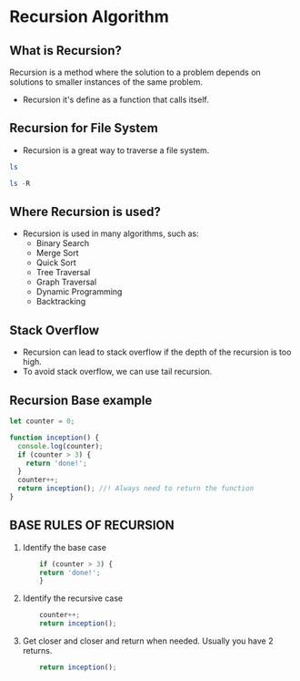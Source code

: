 # Recursion Algorithm

## What is Recursion?

Recursion is a method where the solution to a problem depends on solutions to smaller instances of the same problem.

- Recursion it's define as a function that calls itself.

## Recursion for File System

- Recursion is a great way to traverse a file system.

```powershell
ls

ls -R
```

## Where Recursion is used?

- Recursion is used in many algorithms, such as:
  - Binary Search
  - Merge Sort
  - Quick Sort
  - Tree Traversal
  - Graph Traversal
  - Dynamic Programming
  - Backtracking

## Stack Overflow

- Recursion can lead to stack overflow if the depth of the recursion is too high.
- To avoid stack overflow, we can use tail recursion.

## Recursion Base example

```javascript
let counter = 0;

function inception() {
  console.log(counter);
  if (counter > 3) {
    return 'done!';
  }
  counter++;
  return inception(); //! Always need to return the function
}

```

## BASE RULES OF RECURSION

1. Identify the base case

    ```javascript
        if (counter > 3) {
        return 'done!';
        }
    ```

2. Identify the recursive case

    ```javascript
        counter++;
        return inception();
    ```

3. Get closer and closer and return when needed. Usually you have 2 returns.

    ```javascript
        return inception();
    ```
